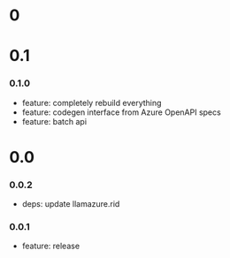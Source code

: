 # 0

# 0.1

### 0.1.0

- feature: completely rebuild everything
- feature: codegen interface from Azure OpenAPI specs
- feature: batch api

# 0.0

### 0.0.2

- deps: update llamazure.rid

### 0.0.1

- feature: release
